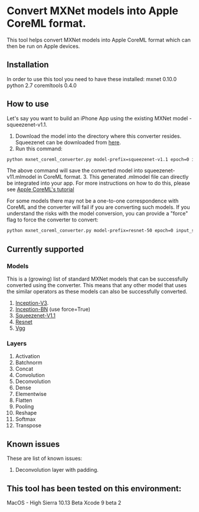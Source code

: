 # Convert MXNet models into Apple CoreML format.

This tool helps convert MXNet models into Apple CoreML format which can then be run on Apple devices.

## Installation
In order to use this tool you need to have these installed:
mxnet 0.10.0
python 2.7
coremltools 0.4.0

## How to use
Let's say you want to build an iPhone App using the existing MXNet model - squeezenet-v1.1.

1. Download the model into the directory where this converter resides. Squeezenet can be downloaded from [here](http://data.mxnet.io/models/imagenet/squeezenet/).
2. Run this command:

```bash
python mxnet_coreml_converter.py model-prefix=squeezenet-v1.1 epoch=0 input_shape=(1, 3, 224, 224) outputFile="squeezenet-v11.mlmodel"
```
The above command will save the converted model into squeezenet-v11.mlmodel in CoreML format.
3. This generated .mlmodel file can directly be integrated into your app. For more instructions on how to do this, please see [Apple CoreML's tutorial](https://developer.apple.com/documentation/coreml/integrating_a_core_ml_model_into_your_app)


For some models there may not be a one-to-one correspondence with CoreML and the converter will fail if you are converting such models. If you understand the risks with the model conversion, you can provide a "force" flag to force the converter to convert:

```bash
python mxnet_coreml_converter.py model-prefix=resnet-50 epoch=0 input_shape=(1, 3, 224, 224) force=True outputFile="resnet-50.mlmodel"
```

## Currently supported
### Models
This is a (growing) list of standard MXNet models that can be successfully converted using the converter. This means that any other model that uses the similar operators as these models can also be successfully converted.
1. [Inception-V3](http://data.mxnet.io/models/imagenet/inception-v3.tar.gz).
2. [Inception-BN](http://data.mxnet.io/models/imagenet/inception-bn/) (use force=True)
3. [Squeezenet-V1.1](http://data.mxnet.io/models/imagenet/squeezenet/)
4. [Resnet](http://data.mxnet.io/models/imagenet/resnet/)
5. [Vgg](http://data.mxnet.io/models/imagenet/vgg/)

### Layers
1. Activation
2. Batchnorm
3. Concat
4. Convolution
5. Deconvolution
6. Dense
7. Elementwise
8. Flatten
9. Pooling
10. Reshape
11. Softmax
12. Transpose

## Known issues
These are list of known issues:
1. Deconvolution layer with padding.

## This tool has been tested on this environment:
MacOS - High Sierra 10.13 Beta
Xcode 9 beta 2
